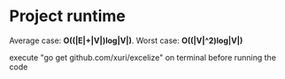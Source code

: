 # Project runtime
Average case: **O((|E|+|V|)log|V|)**. Worst case: **O((|V|^2)log|V|)**

execute "go get github.com/xuri/excelize" on terminal before running the code